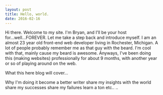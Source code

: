 ```yaml
---
layout: post
title: Hello, world.
date: 2016-02-16
---
```

Hi there. Welcome to my site. I'm Bryan, and I'll be your host for...well...FOREVER. Let me take a step back and introduce myself. I am an almost 23 year old front-end web developer living in Rochester, Michigan. A lot of people probably remember me as that guy with the beard. I'm cool with that, mainly cause my beard is awesome. Anyways, I've been doing this (making websites) professionally for about 9 months, with another year or so of playing around on the web.

What this here blog will cover...

Why I'm doing it
  become a better writer
  share my insights with the world
  share my successes
  share my failures
  learn a ton
  etc..
  ..
